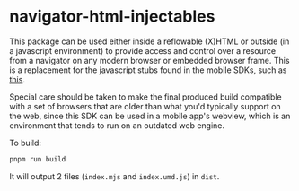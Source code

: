 # navigator-html-injectables

This package can be used either inside a reflowable (X)HTML or outside (in a javascript environment) to provide access and control over a resource from a navigator on any modern browser or embedded browser frame. This is a replacement for the javascript stubs found in the mobile SDKs, such as [this](https://github.com/readium/kotlin-toolkit/tree/develop/readium/navigator/src/main/assets/_scripts/src).

Special care should be taken to make the final produced build compatible with a set of browsers that are older than what you'd typically support on the web, since this SDK can be used in a mobile app's webview, which is an environment that tends to run on an outdated web engine.

To build:

```sh
pnpm run build
```

It will output 2 files (`index.mjs` and `index.umd.js`) in `dist`.